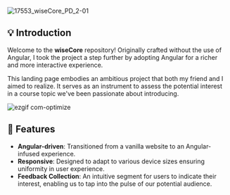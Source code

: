 ![17553_wiseCore_PD_2-01](https://github.com/p3choco/wiseCore/assets/62072811/161f51a7-5730-4c98-879b-c7f5f3816191)

## 💡 Introduction

Welcome to the **wiseCore** repository! Originally crafted without the use of Angular, I took the project a step further by adopting Angular for a richer and more interactive experience.

This landing page embodies an ambitious project that both my friend and I aimed to realize. It serves as an instrument to assess the potential interest in a course topic we've been passionate about introducing.


![ezgif com-optimize](https://github.com/p3choco/wiseCore/assets/62072811/2784ce33-bc4d-45bd-8712-55e2fdc4b4e5)

## 🚀 Features

- **Angular-driven**: Transitioned from a vanilla website to an Angular-infused experience.
- **Responsive**: Designed to adapt to various device sizes ensuring uniformity in user experience.
- **Feedback Collection**: An intuitive segment for users to indicate their interest, enabling us to tap into the pulse of our potential audience.



